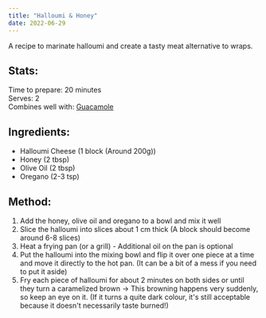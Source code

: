 ```yaml
---
title: "Halloumi & Honey"
date: 2022-06-29
---
```

A recipe to marinate halloumi and create a tasty meat alternative to wraps.

## Stats:
Time to prepare: 20 minutes  
Serves: 2  
Combines well with: [Guacamole](https://phorys.github.io/Food/2022/06/29/Guacamole.html)

## Ingredients:
- Halloumi Cheese (1 block (Around 200g))
- Honey (2 tbsp)
- Olive Oil (2 tbsp)
- Oregano (2-3 tsp)

## Method:
1. Add the honey, olive oil and oregano to a bowl and mix it well
2. Slice the halloumi into slices about 1 cm thick (A block should become around 6-8 slices)
3. Heat a frying pan (or a grill) - Additional oil on the pan is optional
4. Put the halloumi into the mixing bowl and flip it over one piece at a time and move it directly to the hot pan. (It can be a bit of a mess if you need to put it  aside)
5. Fry each piece of halloumi for about 2 minutes on both sides or until they turn a caramelized brown -> This browning happens very suddenly, so keep an eye on it. (If it turns a quite dark colour, it's still acceptable because it doesn't necessarily taste burned!)

